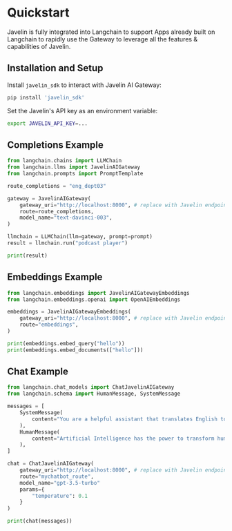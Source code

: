 # Quickstart 
Javelin is fully integrated into Langchain to support Apps already built on Langchain to rapidly use the Gateway to leverage all the features & capabilities of Javelin. 

## Installation and Setup
Install `javelin_sdk` to interact with Javelin AI Gateway:

```sh
pip install 'javelin_sdk'
```

Set the Javelin's API key as an environment variable:

```sh
export JAVELIN_API_KEY=...
```

## Completions Example
```python
from langchain.chains import LLMChain
from langchain.llms import JavelinAIGateway
from langchain.prompts import PromptTemplate

route_completions = "eng_dept03"

gateway = JavelinAIGateway(
    gateway_uri="http://localhost:8000", # replace with Javelin endpoint URL
    route=route_completions,
    model_name="text-davinci-003",
)

llmchain = LLMChain(llm=gateway, prompt=prompt)
result = llmchain.run("podcast player")

print(result)

```

## Embeddings Example
```python
from langchain.embeddings import JavelinAIGatewayEmbeddings
from langchain.embeddings.openai import OpenAIEmbeddings

embeddings = JavelinAIGatewayEmbeddings(
    gateway_uri="http://localhost:8000", # replace with Javelin endpoint URL
    route="embeddings",
)

print(embeddings.embed_query("hello"))
print(embeddings.embed_documents(["hello"]))
```

## Chat Example
```python
from langchain.chat_models import ChatJavelinAIGateway
from langchain.schema import HumanMessage, SystemMessage

messages = [
    SystemMessage(
        content="You are a helpful assistant that translates English to French."
    ),
    HumanMessage(
        content="Artificial Intelligence has the power to transform humanity and make the world a better place"
    ),
]

chat = ChatJavelinAIGateway(
    gateway_uri="http://localhost:8000", # replace with Javelin endpoint URL
    route="mychatbot_route",
    model_name="gpt-3.5-turbo"
    params={
        "temperature": 0.1
    }
)

print(chat(messages))

```

